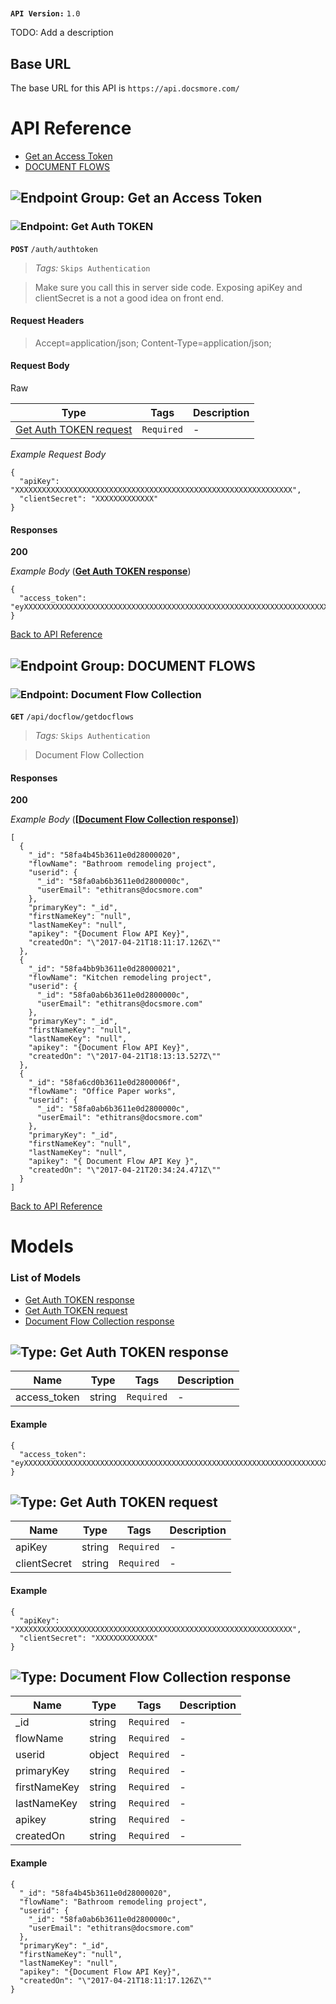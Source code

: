 # 

**`API Version:`** `1.0`

TODO: Add a description



## Base URL

The base URL for this API is `https://api.docsmore.com/`









# <a name="api_reference"></a>API Reference

* [Get an Access Token](#get_an_access_token)
* [DOCUMENT FLOWS](#document_flows)

## <a name="get_an_access_token"></a>![Endpoint Group: ](https://apidocs.io/img/class.png "Get an Access Token") Get an Access Token


### <a name="get_auth_token"></a>![Endpoint: ](https://apidocs.io/img/method.png "Get Auth TOKEN") Get Auth TOKEN


**`POST`** `/auth/authtoken`

> *Tags:*  ``` Skips Authentication ``` 

> Make sure you call this in server side code. Exposing apiKey and clientSecret is a not a good idea on front end.




#### Request Headers
>Accept=application/json;
>Content-Type=application/json;

#### Request Body
Raw 

|  Type | Tags | Description |
| ------| ---- |-------------| 
| [Get Auth TOKEN request](#get_auth_token_request) |  ``` Required ```  | - | 

 *Example Request Body* 
``` 
{
  "apiKey": "XXXXXXXXXXXXXXXXXXXXXXXXXXXXXXXXXXXXXXXXXXXXXXXXXXXXXXXXXXXXXX",
  "clientSecret": "XXXXXXXXXXXXX"
}
``` 

#### Responses
**200** 


 *Example Body* (**[Get Auth TOKEN response](#get_auth_token_response)**) 

```
{
  "access_token": "eyXXXXXXXXXXXXXXXXXXXXXXXXXXXXXXXXXXXXXXXXXXXXXXXXXXXXXXXXXXXXXXXXXXXXXX"
}
```


[Back to API Reference](#api_reference)

## <a name="document_flows"></a>![Endpoint Group: ](https://apidocs.io/img/class.png "DOCUMENT FLOWS") DOCUMENT FLOWS


### <a name="document_flow_collection"></a>![Endpoint: ](https://apidocs.io/img/method.png "Document Flow Collection") Document Flow Collection


**`GET`** `/api/docflow/getdocflows`

> *Tags:*  ``` Skips Authentication ``` 

> Document Flow Collection




#### Responses
**200** 


 *Example Body* (**[[Document Flow Collection response](#document_flow_collection_response)]**) 

```
[
  {
    "_id": "58fa4b45b3611e0d28000020",
    "flowName": "Bathroom remodeling project",
    "userid": {
      "_id": "58fa0ab6b3611e0d2800000c",
      "userEmail": "ethitrans@docsmore.com"
    },
    "primaryKey": "_id",
    "firstNameKey": "null",
    "lastNameKey": "null",
    "apikey": "{Document Flow API Key}",
    "createdOn": "\"2017-04-21T18:11:17.126Z\""
  },
  {
    "_id": "58fa4bb9b3611e0d28000021",
    "flowName": "Kitchen remodeling project",
    "userid": {
      "_id": "58fa0ab6b3611e0d2800000c",
      "userEmail": "ethitrans@docsmore.com"
    },
    "primaryKey": "_id",
    "firstNameKey": "null",
    "lastNameKey": "null",
    "apikey": "{Document Flow API Key}",
    "createdOn": "\"2017-04-21T18:13:13.527Z\""
  },
  {
    "_id": "58fa6cd0b3611e0d2800006f",
    "flowName": "Office Paper works",
    "userid": {
      "_id": "58fa0ab6b3611e0d2800000c",
      "userEmail": "ethitrans@docsmore.com"
    },
    "primaryKey": "_id",
    "firstNameKey": "null",
    "lastNameKey": "null",
    "apikey": "{ Document Flow API Key }",
    "createdOn": "\"2017-04-21T20:34:24.471Z\""
  }
]
```


[Back to API Reference](#api_reference)

# <a name="models"></a> Models

### List of Models

* [Get Auth TOKEN response](#get_auth_token_response)
* [Get Auth TOKEN request](#get_auth_token_request)
* [Document Flow Collection response](#document_flow_collection_response)
## <a name="get_auth_token_response"></a>![Type: ](https://apidocs.io/img/method.png "Get Auth TOKEN response") Get Auth TOKEN response








| Name | Type | Tags | Description |
|-----------|------| ---- |-------------| 
| access_token | string |  ``` Required ```  | - | 



#### Example
```
{
  "access_token": "eyXXXXXXXXXXXXXXXXXXXXXXXXXXXXXXXXXXXXXXXXXXXXXXXXXXXXXXXXXXXXXXXXXXXXXX"
}
```



## <a name="get_auth_token_request"></a>![Type: ](https://apidocs.io/img/method.png "Get Auth TOKEN request") Get Auth TOKEN request








| Name | Type | Tags | Description |
|-----------|------| ---- |-------------| 
| apiKey | string |  ``` Required ```  | - | 
| clientSecret | string |  ``` Required ```  | - | 



#### Example
```
{
  "apiKey": "XXXXXXXXXXXXXXXXXXXXXXXXXXXXXXXXXXXXXXXXXXXXXXXXXXXXXXXXXXXXXX",
  "clientSecret": "XXXXXXXXXXXXX"
}
```



## <a name="document_flow_collection_response"></a>![Type: ](https://apidocs.io/img/method.png "Document Flow Collection response") Document Flow Collection response








| Name | Type | Tags | Description |
|-----------|------| ---- |-------------| 
| _id | string |  ``` Required ```  | - | 
| flowName | string |  ``` Required ```  | - | 
| userid | object |  ``` Required ```  | - | 
| primaryKey | string |  ``` Required ```  | - | 
| firstNameKey | string |  ``` Required ```  | - | 
| lastNameKey | string |  ``` Required ```  | - | 
| apikey | string |  ``` Required ```  | - | 
| createdOn | string |  ``` Required ```  | - | 



#### Example
```
{
  "_id": "58fa4b45b3611e0d28000020",
  "flowName": "Bathroom remodeling project",
  "userid": {
    "_id": "58fa0ab6b3611e0d2800000c",
    "userEmail": "ethitrans@docsmore.com"
  },
  "primaryKey": "_id",
  "firstNameKey": "null",
  "lastNameKey": "null",
  "apikey": "{Document Flow API Key}",
  "createdOn": "\"2017-04-21T18:11:17.126Z\""
}
```




